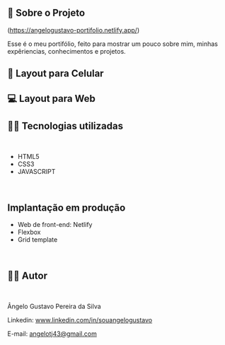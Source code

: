 ## 🔗 Sobre o Projeto

(https://angelogustavo-portifolio.netlify.app/)

<p>
Esse é o meu portifólio, feito para mostrar um pouco sobre mim, minhas expêriencias, conhecimentos e projetos. 
</p>

## 📱 Layout para Celular

## 💻 Layout para Web


## 🧑‍💻 Tecnologias utilizadas
<br>

- HTML5
- CSS3
- JAVASCRIPT
<br>

## Implantação em produção

- Web de front-end: Netlify
- Flexbox
- Grid template
<br>

## 🧑‍💻 Autor
<br>

Ângelo Gustavo Pereira da Silva

Linkedin: www.linkedin.com/in/souangelogustavo

E-mail: angelotj43@gmail.com
